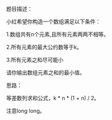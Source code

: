 题目描述：

小红希望你构造一个数组满足以下条件：

1.数组共有n个元素,且所有元素两两不相等。

2.所有元素的最大公约数等于k。

3.所有元素之和尽可能小

请你输出数组元素之和的最小值。


思路：

等差数列求和公式，k * n * (1 + n) / 2。

注意long long。
